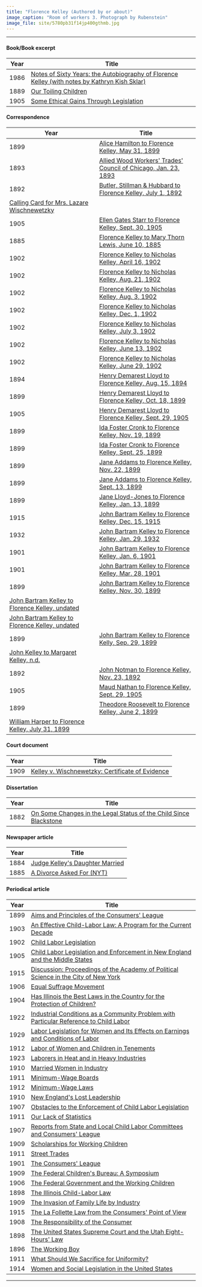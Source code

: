 ```yaml
---
title: "Florence Kelley (Authored by or about)"
image_caption: "Room of workers 3. Photograph by Rubenstein"
image_file: site/5780pb31f14jp400gthmb.jpg
---
```


---
#### Book/Book excerpt
Year | Title
--- | ---
1986 | [Notes of Sixty Years: the Autobiography of Florence Kelley (with notes by Kathryn Kish Sklar)](/fk_documents/fk_04451105.pdf)
1889 | [Our Toiling Children](/fk_documents/fk_70090029.pdf)
1905 | [Some Ethical Gains Through Legislation](/fk_documents/fk_01546261.pdf)

#### Correspondence
Year | Title
--- | ---
1899 | [Alice Hamilton to Florence Kelley, May 31, 1899](/fk_documents/fk_31110055.pdf)
1893 | [Allied Wood Workers' Trades' Council of Chicago, Jan. 23, 1893](/fk_documents/fk_31110052.pdf)
1892 | [Butler, Stillman & Hubbard to Florence Kelley, July 1, 1892](/fk_documents/fk_31110051.pdf)
 | [Calling Card for Mrs. Lazare Wischnewetzky](/fk_documents/fk_31110054.pdf)
1905 | [Ellen Gates Starr to Florence Kelley, Sept. 30, 1905](/fk_documents/fk_31110068.pdf)
1885 | [Florence Kelley to Mary Thorn Lewis, June 10, 1885](/fk_documents/fk_31110013.pdf)
1902 | [Florence Kelley to Nicholas Kelley, April 16, 1902](/fk_documents/fk_31110070.pdf)
1902 | [Florence Kelley to Nicholas Kelley, Aug. 21, 1902](/fk_documents/fk_31110071.pdf)
1902 | [Florence Kelley to Nicholas Kelley, Aug. 3, 1902](/fk_documents/fk_31110072.pdf.)
1902 | [Florence Kelley to Nicholas Kelley, Dec. 1, 1902](/fk_documents/fk_31110073.pdf)
1902 | [Florence Kelley to Nicholas Kelley, July 3, 1902](/fk_documents/fk_31110074.pdf)
1902 | [Florence Kelley to Nicholas Kelley, June 13, 1902](/fk_documents/fk_31110075.pdf)
1902 | [Florence Kelley to Nicholas Kelley, June 29, 1902](/fk_documents/fk_31110076.pdf)
1894 | [Henry Demarest Lloyd to Florence Kelley, Aug. 15, 1894](/fk_documents/fk_31110053.pdf)
1899 | [Henry Demarest Lloyd to Florence Kelley, Oct. 18, 1899](/fk_documents/fk_31110061.pdf)
1905 | [Henry Demarest Lloyd to Florence Kelley, Sept. 29, 1905](/fk_documents/fk_31110066.pdf)
1899 | [Ida Foster Cronk to Florence Kelley, Nov. 19, 1899](/fk_documents/fk_31110060.pdf)
1899 | [Ida Foster Cronk to Florence Kelley, Sept. 25, 1899](/fk_documents/fk_31110062.pdf)
1899 | [Jane Addams to Florence Kelley, Nov. 22, 1899](/fk_documents/fk_31110063.pdf)
1899 | [Jane Addams to Florence Kelley, Sept. 13, 1899](/fk_documents/fk_31110059.pdf)
1899 | [Jane Lloyd-Jones to Florence Kelley, Jan. 13, 1899](/fk_documents/fk_31110056.pdf)
1915 | [John Bartram Kelley to Florence Kelley, Dec. 15, 1915](/fk_documents/fk_31110083.pdf)
1932 | [John Bartram Kelley to Florence Kelley, Jan. 29, 1932](/fk_documents/fk_31110084.pdf)
1901 | [John Bartram Kelley to Florence Kelley, Jan. 6, 1901](/fk_documents/fk_31110079.pdf)
1901 | [John Bartram Kelley to Florence Kelley, Mar. 28, 1901](/fk_documents/fk_31110080.pdf)
1899 | [John Bartram Kelley to Florence Kelley, Nov. 30, 1899](/fk_documents/fk_31110078.pdf)
 | [John Bartram Kelley to Florence Kelley, undated](/fk_documents/fk_31110081.pdf)
 | [John Bartram Kelley to Florence Kelley, undated](/fk_documents/fk_31110082.pdf)
1899 | [John Bartram Kelley to Florence Kelly, Sep. 29, 1899](/fk_documents/fk_31110077.pdf)
 | [John Kelley to Margaret Kelley, n.d.](/fk_documents/fk_31110081.pdf)
1892 | [John Notman to Florence Kelley, Nov. 23, 1892](/fk_documents/fk_31110050.pdf)
1905 | [Maud Nathan to Florence Kelley, Sept. 29, 1905](/fk_documents/fk_31110067.pdf)
1899 | [Theodore Roosevelt to Florence Kelley, June 2, 1899](/fk_documents/fk_31110057.pdf)
 | [William Harper to Florence Kelley, July 31, 1899](/fk_documents/fk_31110058.pdf)

#### Court document
Year | Title
--- | ---
1909 | [Kelley v. Wischnewetzky: Certificate of Evidence](/fk_documents/fk_99000005_01.pdf)

#### Dissertation
Year | Title
--- | ---
1882 | [On Some Changes in the Legal Status of the Child Since Blackstone](/fk_documents/fk_9284629.pdf)

#### Newspaper article
Year | Title
--- | ---
1884 | [Judge Kelley's Daughter Married](/fk_documents/fk_31110004.pdf)
1885 | [A Divorce Asked For (NYT)](/fk_documents/fk_31110001.pdf)

#### Periodical article
Year | Title
--- | ---
1899 | [Aims and Principles of the Consumers' League](/fk_documents/fk_2761531.pdf)
1903 | [An Effective Child-Labor Law: A Program for the Current Decade](/fk_documents/fk_1010296.pdf)
1902 | [Child Labor Legislation](/fk_documents/fk_1009969.pdf)
1905 | [Child Labor Legislation and Enforcement in New England and the Middle States](/fk_documents/fk_1010930.pdf)
1915 | [Discussion: Proceedings of the Academy of Political Science in the City of New York](/fk_documents/fk_01193321.pdf)
1906 | [Equal Suffrage Movement](/fk_documents/fk_03403067.pdf)
1904 | [Has Illinois the Best Laws in the Country for the Protection of Children?](/fk_documents/fk_07395765.pdf)
1922 | [Industrial Conditions as a Community Problem with Particular Reference to Child Labor](/fk_documents/fk_1014953.pdf)
1929 | [Labor Legislation for Women and Its Effects on Earnings and Conditions of Labor](/fk_documents/fk_1017209.pdf)
1912 | [Labor of Women and Children in Tenements](/fk_documents/fk_01171968.pdf)
1923 | [Laborers in Heat and in Heavy Industries](/fk_documents/fk_1015006.pdf)
1910 | [Married Women in Industry](/fk_documents/fk_01171700.pdf)
1911 | [Minimum-Wage Boards](/fk_documents/fk_2763166.pdf)
1912 | [Minimum-Wage Laws](/fk_documents/fk_01820546.pdf)
1910 | [New England's Lost Leadership](/fk_documents/fk_1011408.pdf)
1907 | [Obstacles to the Enforcement of Child Labor Legislation](/fk_documents/fk_1010417.pdf)
1911 | [Our Lack of Statistics](/fk_documents/fk_1011128.pdf)
1907 | [Reports from State and Local Child Labor Committees and Consumers' League](/fk_documents/fk_1010431.pdf)
1909 | [Scholarships for Working Children](/fk_documents/fk_1011827.pdf)
1911 | [Street Trades](/fk_documents/fk_1011885.pdf)
1901 | [The Consumers' League](/fk_documents/fk_03402181.pdf)
1909 | [The Federal Children's Bureau: A Symposium](/fk_documents/fk_1011821.pdf)
1906 | [The Federal Government and the Working Children](/fk_documents/fk_1010787.pdf)
1898 | [The Illinois Child-Labor Law](/fk_documents/fk_2761891.pdf)
1909 | [The Invasion of Family Life by Industry](/fk_documents/fk_1011348.pdf)
1915 | [The La Follette Law from the Consumers' Point of View](/fk_documents/fk_01193309.pdf)
1908 | [The Responsibility of the Consumer](/fk_documents/fk_1010993.pdf)
1898 | [The United States Supreme Court and the Utah Eight-Hours' Law](/fk_documents/fk_2761838.pdf)
1896 | [The Working Boy](/fk_documents/fk_2761630.pdf.)
1911 | [What Should We Sacrifice for Uniformity?](/fk_documents/fk_1011872.pdf)
1914 | [Women and Social Legislation in the United States](/fk_documents/.pdf)

---
